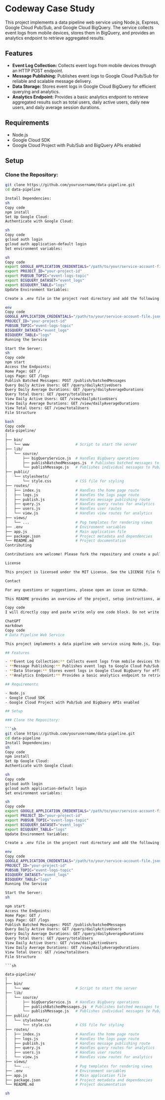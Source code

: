 # Codeway Case Study
 

This project implements a data pipeline web service using Node.js, Express, Google Cloud Pub/Sub, and Google Cloud BigQuery. The service collects event logs from mobile devices, stores them in BigQuery, and provides an analytics endpoint to retrieve aggregated results.

## Features

- **Event Log Collection:** Collects event logs from mobile devices through an HTTP POST endpoint.
- **Message Publishing:** Publishes event logs to Google Cloud Pub/Sub for reliable and scalable message delivery.
- **Data Storage:** Stores event logs in Google Cloud BigQuery for efficient querying and analytics.
- **Analytics Endpoint:** Provides a basic analytics endpoint to retrieve aggregated results such as total users, daily active users, daily new users, and daily average session durations.

## Requirements

- Node.js
- Google Cloud SDK
- Google Cloud Project with Pub/Sub and BigQuery APIs enabled

## Setup

### Clone the Repository:

```sh
git clone https://github.com/yourusername/data-pipeline.git
cd data-pipeline

Install Dependencies:
sh
Copy code
npm install
Set Up Google Cloud:
Authenticate with Google Cloud:

sh
Copy code
gcloud auth login
gcloud auth application-default login
Set environment variables:

sh
Copy code
export GOOGLE_APPLICATION_CREDENTIALS="/path/to/your/service-account-file.json"
export PROJECT_ID="your-project-id"
export PUBSUB_TOPIC="event-logs-topic"
export BIGQUERY_DATASET="event_logs"
export BIGQUERY_TABLE="logs"
Update Environment Variables:

Create a .env file in the project root directory and add the following:

env
Copy code
GOOGLE_APPLICATION_CREDENTIALS="/path/to/your/service-account-file.json"
PROJECT_ID="your-project-id"
PUBSUB_TOPIC="event-logs-topic"
BIGQUERY_DATASET="event_logs"
BIGQUERY_TABLE="logs"
Running the Service

Start the Server:
sh
Copy code
npm start
Access the Endpoints:
Home Page: GET /
Logs Page: GET /logs
Publish Batched Messages: POST /publish/batchedMessages
Query Daily Active Users: GET /query/dailyActiveUsers
Query Daily Average Durations: GET /query/dailyAverageDurations
Query Total Users: GET /query/totalUsers
View Daily Active Users: GET /view/dailyActiveUsers
View Daily Average Durations: GET /view/dailyAverageDurations
View Total Users: GET /view/totalUsers
File Structure

bash
Copy code
data-pipeline/
│
├── bin/
│   └── www                     # Script to start the server
├── lib/
│   └── source/
│       ├── bigQueryService.js  # Handles BigQuery operations
│       ├── publishBatchedMessages.js  # Publishes batched messages to Pub/Sub
│       └── publishMessage.js   # Publishes individual messages to Pub/Sub
├── public/
│   └── stylesheets/
│       └── style.css           # CSS file for styling
├── routes/
│   ├── index.js                # Handles the home page route
│   ├── logs.js                 # Handles the logs page route
│   ├── publish.js              # Handles message publishing route
│   ├── query.js                # Handles query routes for analytics
│   ├── users.js                # Handles user routes
│   └── view.js                 # Handles view routes for analytics
├── views/
│   └── ...                     # Pug templates for rendering views
├── .env                        # Environment variables
├── app.js                      # Main application file
├── package.json                # Project metadata and dependencies
└── README.md                   # Project documentation
Contributing

Contributions are welcome! Please fork the repository and create a pull request with your changes.

License

This project is licensed under the MIT License. See the LICENSE file for details.

Contact

For any questions or suggestions, please open an issue on GitHub.

This README provides an overview of the project, setup instructions, and details on how to run and use the service. If you have any questions or need further assistance, feel free to reach out.

Copy code
I will directly copy and paste write only one code block. Do not write anything more

ChatGPT
markdown
Copy code
# Data Pipeline Web Service

This project implements a data pipeline web service using Node.js, Express, Google Cloud Pub/Sub, and Google Cloud BigQuery. The service collects event logs from mobile devices, stores them in BigQuery, and provides an analytics endpoint to retrieve aggregated results.

## Features

- **Event Log Collection:** Collects event logs from mobile devices through an HTTP POST endpoint.
- **Message Publishing:** Publishes event logs to Google Cloud Pub/Sub for reliable and scalable message delivery.
- **Data Storage:** Stores event logs in Google Cloud BigQuery for efficient querying and analytics.
- **Analytics Endpoint:** Provides a basic analytics endpoint to retrieve aggregated results such as total users, daily active users, daily new users, and daily average session durations.

## Requirements

- Node.js
- Google Cloud SDK
- Google Cloud Project with Pub/Sub and BigQuery APIs enabled

## Setup

### Clone the Repository:

```sh
git clone https://github.com/yourusername/data-pipeline.git
cd data-pipeline
Install Dependencies:
sh
Copy code
npm install
Set Up Google Cloud:
Authenticate with Google Cloud:

sh
Copy code
gcloud auth login
gcloud auth application-default login
Set environment variables:

sh
Copy code
export GOOGLE_APPLICATION_CREDENTIALS="/path/to/your/service-account-file.json"
export PROJECT_ID="your-project-id"
export PUBSUB_TOPIC="event-logs-topic"
export BIGQUERY_DATASET="event_logs"
export BIGQUERY_TABLE="logs"
Update Environment Variables:

Create a .env file in the project root directory and add the following:

env
Copy code
GOOGLE_APPLICATION_CREDENTIALS="/path/to/your/service-account-file.json"
PROJECT_ID="your-project-id"
PUBSUB_TOPIC="event-logs-topic"
BIGQUERY_DATASET="event_logs"
BIGQUERY_TABLE="logs"
Running the Service

Start the Server:
sh

npm start
Access the Endpoints:
Home Page: GET /
Logs Page: GET /logs
Publish Batched Messages: POST /publish/batchedMessages
Query Daily Active Users: GET /query/dailyActiveUsers
Query Daily Average Durations: GET /query/dailyAverageDurations
Query Total Users: GET /query/totalUsers
View Daily Active Users: GET /view/dailyActiveUsers
View Daily Average Durations: GET /view/dailyAverageDurations
View Total Users: GET /view/totalUsers
File Structure

```sh

data-pipeline/
│
├── bin/
│   └── www                     # Script to start the server
├── lib/
│   └── source/
│       ├── bigQueryService.js  # Handles BigQuery operations
│       ├── publishBatchedMessages.js  # Publishes batched messages to Pub/Sub
│       └── publishMessage.js   # Publishes individual messages to Pub/Sub
├── public/
│   └── stylesheets/
│       └── style.css           # CSS file for styling
├── routes/
│   ├── index.js                # Handles the home page route
│   ├── logs.js                 # Handles the logs page route
│   ├── publish.js              # Handles message publishing route
│   ├── query.js                # Handles query routes for analytics
│   ├── users.js                # Handles user routes
│   └── view.js                 # Handles view routes for analytics
├── views/
│   └── ...                     # Pug templates for rendering views
├── .env                        # Environment variables
├── app.js                      # Main application file
├── package.json                # Project metadata and dependencies
└── README.md                   # Project documentation

sh

